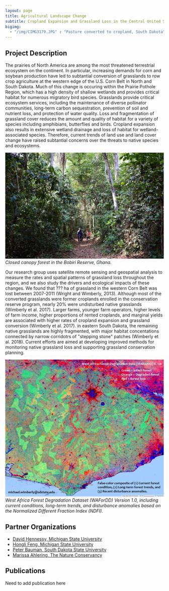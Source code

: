 ```yaml
---
layout: page
title: Agricultural Landscape Change
subtitle: Cropland Expansion and Grassland Loss in the Central United States
bigimg: 
  - "/img/CIMG3179.JPG" : "Pasture converted to cropland, South Dakota"
---
```


## Project Description

The prairies of North America are among the most threatened terrestrial ecosystem on the continent. In particular, increasing demands for corn and soybean production have led to subtantial conversion of grasslands to row crop agriculture at the western edge of the U.S. Corn Belt in North and South Dakota. Much of this change is occuring within the Prairie Pothole Region, which has a high density of shallow wetlands and provides critical habitat for numerous migratory bird species. Grasslands provide critical ecosystem services, including the maintenance of diverse pollinator communities, long-term carbon sequestration, prevention of soil and nutrient loss, and protection of water quality. Loss and fragmentation of grassland cover reduces the amount and quality of habitat for a variety of species including amphibians, butterflies and birds. Cropland expansion also results in extensive wetland drainage and loss of habitat for wetland-associated species. Therefore, current trends of land use and land cover change have raised subtantial concerns over the threats to native species and ecosystems. 

![UG Forest Photo](/img/Bobiri_forest.JPG)<br/>
*Closed canopy forest in the Bobiri Reserve, Ghana.*

Our research group uses satellite remote sensing and geospatial analysis to measure the rates and spatial patterns of grassland loss throughout the region, and we also study the drivers and ecological impacts of these changes. We found that ??? ha of grassland in the western Corn Belt was lost between 2007-2011 (Wright and Wimberly, 2013). Although most of the converted grasslands were former croplands enrolled in the conservation reserve program, nearly 20% were undisturbed native grasslands (Wimberly et al. 2017). Larger farms, younger farm operators, higher levels of farm income, higher proportions of rented croplands, and marginal yields are associated with higher rates of cropland expansion and grassland conversion (Wimberly et al. 2017). in eastern South Dakota, the remaining native grasslands are highly fragmented, with major habitat concentations connected by narrow corridotrs of "stepping stone" patches (Wimberly et al. 2018). Current efforts are aimed at developing improved methods for monitoring native grassland loss and supporting grassland conservation planning.

![WAForDD Map](/img/WAForDD_map.jpg)<br/>
*West Africa Forest Degradation Dataset (WAForDD) Version 1.0, including current conditions, long-term trends, and disturbance anomalies based on the Normalized Different Fraction Index (NDFI).*

## Partner Organizations

* [David Hennessy, Michigan State University](https://www.canr.msu.edu/people/david_hennessy)
* [Hongli Feng, Michigan State University](https://www.canr.msu.edu/people/hongli_feng)
* [Peter Bauman, South Dakota State University](https://www.sdstate.edu/directory/peter-bauman)
* [Marissa Ahlering, The Nature Conservancy](https://www.researchgate.net/profile/Marissa_Ahlering)

## Publications

Need to add publication here

